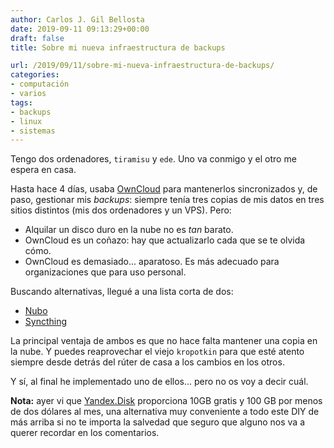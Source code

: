 ```yaml
---
author: Carlos J. Gil Bellosta
date: 2019-09-11 09:13:29+00:00
draft: false
title: Sobre mi nueva infraestructura de backups

url: /2019/09/11/sobre-mi-nueva-infraestructura-de-backups/
categories:
- computación
- varios
tags:
- backups
- linux
- sistemas
---
```


Tengo dos ordenadores, `tiramisu` y `ede`. Uno va conmigo y el otro me espera en casa.

Hasta hace 4 días, usaba [OwnCloud](https://owncloud.org/) para mantenerlos sincronizados y, de paso, gestionar mis _backups_: siempre tenía tres copias de mis datos en tres sitios distintos (mis dos ordenadores y un VPS). Pero:

* Alquilar un disco duro en la nube no es _tan_ barato.
* OwnCloud es un coñazo: hay que actualizarlo cada que se te olvida cómo.
* OwnCloud es demasiado... aparatoso. Es más adecuado para organizaciones que para uso personal.

Buscando alternativas, llegué a una lista corta de dos:

* [Nubo](https://github.com/PascalLG/nubo-hs)
* [Syncthing](https://syncthing.net/)

La principal ventaja de ambos es que no hace falta mantener una copia en la nube. Y puedes reaprovechar el viejo `kropotkin` para que esté atento siempre desde detrás del rúter de casa a los cambios en los otros.

Y sí, al final he implementado uno de ellos... pero no os voy a decir cuál.

**Nota:** ayer vi que [Yandex.Disk](https://disk.yandex.com/) proporciona 10GB gratis y 100 GB por menos de dos dólares al mes, una alternativa muy conveniente a todo este DIY de más arriba si no te importa la salvedad que seguro que alguno nos va a querer recordar en los comentarios.
